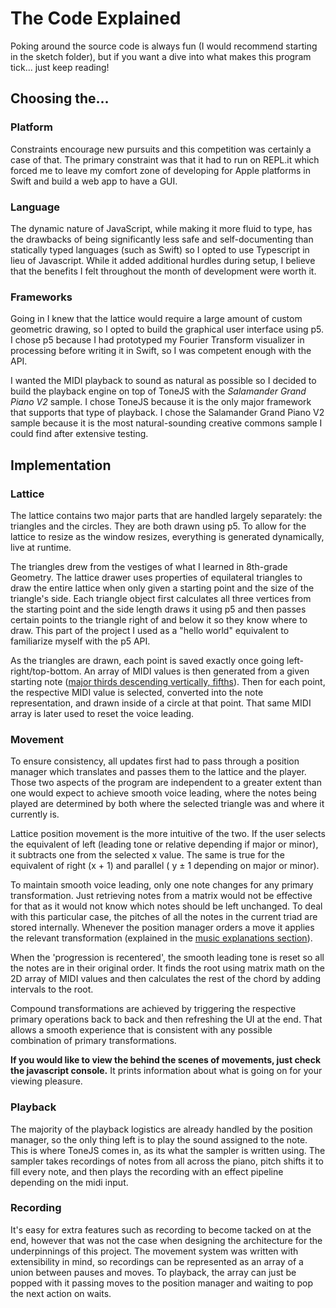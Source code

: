 # The Code Explained

Poking around the source code is always fun (I would recommend starting in the sketch folder), but if you want a dive into what makes this program tick... just keep reading!

## Choosing the…

### Platform

Constraints encourage new pursuits and this competition was certainly a case of that. The primary constraint was that it had to run on REPL.it which forced me to leave my comfort zone of developing for Apple platforms in Swift and build a web app to have a GUI.

### Language

The dynamic nature of JavaScript, while making it more fluid to type, has the drawbacks of being significantly less safe and self-documenting than statically typed languages (such as Swift) so I opted to use Typescript in lieu of Javascript. While it added additional hurdles during setup, I believe that the benefits I felt throughout the month of development were worth it.

### Frameworks

Going in I knew that the lattice would require a large amount of custom geometric drawing, so I opted to build the graphical user interface using p5. I chose p5 because I had prototyped my Fourier Transform visualizer in processing before writing it in Swift, so I was competent enough with the API.

I wanted the MIDI playback to sound as natural as possible so I decided to build the playback engine on top of ToneJS with the *Salamander Grand Piano V2* sample. I chose ToneJS because it is the only major framework that supports that type of playback. I chose the Salamander Grand Piano V2 sample because it is the most natural-sounding creative commons sample I could find after extensive testing.

## Implementation

### Lattice

The lattice contains two major parts that are handled largely separately: the triangles and the circles. They are both drawn using p5. To allow for the lattice to resize as the window resizes, everything is generated dynamically, live at runtime.

The triangles drew from the vestiges of what I learned in 8th-grade Geometry. The lattice drawer uses properties of equilateral triangles to draw the entire lattice when only given a starting point and the size of the triangle's side. Each triangle object first calculates all three vertices from the starting point and the side length draws it using p5 and then passes certain points to the triangle right of and below it so they know where to draw. This part of the project I used as a "hello world" equivalent to familiarize myself with the p5 API.

As the triangles are drawn, each point is saved exactly once going left-right/top-bottom. An array of MIDI values is then generated from a given starting note ([major thirds descending vertically, fifths](/explain-music#the-tonnetz)). Then for each point, the respective MIDI value is selected, converted into the note representation, and drawn inside of a circle at that point. That same MIDI array is later used to reset the voice leading.

### Movement

To ensure consistency, all updates first had to pass through a position manager which translates and passes them to the lattice and the player. Those two aspects of the program are independent to a greater extent than one would expect to achieve smooth voice leading, where the notes being played are determined by both where the selected triangle was and where it currently is.

Lattice position movement is the more intuitive of the two. If the user selects the equivalent of left (leading tone or relative depending if major or minor), it subtracts one from the selected x value. The same is true for the equivalent of right (x + 1) and parallel ( y ± 1 depending on major or minor).

To maintain smooth voice leading, only one note changes for any primary transformation. Just retrieving notes from a matrix would not be effective for that as it would not know which notes should be left unchanged. To deal with this particular case, the pitches of all the notes in the current triad are stored internally. Whenever the position manager orders a move it applies the relevant transformation (explained in the [music explanations section](/explain-music)).

When the 'progression is recentered', the smooth leading tone is reset so all the notes are in their original order. It finds the root using matrix math on the 2D array of MIDI values and then calculates the rest of the chord by adding intervals to the root.

Compound transformations are achieved by triggering the respective primary operations back to back and then refreshing the UI at the end. That allows a smooth experience that is consistent with any possible combination of primary transformations.

**If you would like to view the behind the scenes of movements, just check the javascript console.** It prints information about what is going on for your viewing pleasure.

### Playback

The majority of the playback logistics are already handled by the position manager, so the only thing left is to play the sound assigned to the note. This is where ToneJS comes in, as its what the sampler is written using. The sampler takes recordings of notes from all across the piano, pitch shifts it to fill every note, and then plays the recording with an effect pipeline depending on the midi input.

### Recording

It's easy for extra features such as recording to become tacked on at the end, however that was not the case when designing the architecture for the underpinnings of this project. The movement system was written with extensibility in mind, so recordings can be represented as an array of a union between pauses and moves. To playback, the array can just be popped with it passing moves to the position manager and waiting to pop the next action on waits.
